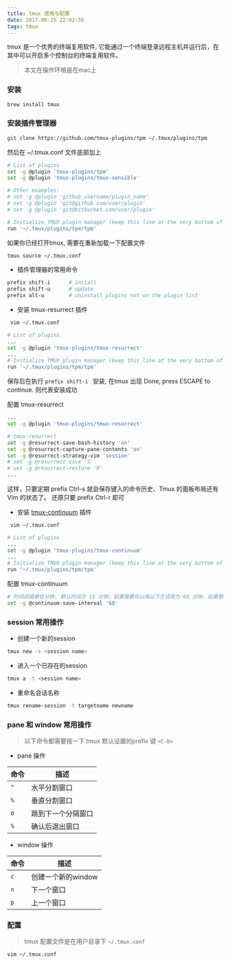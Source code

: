```yaml
---
title: tmux 使用与配置
date: 2017-06-25 22:02:55
tags: tmux
---
```




tmux 是一个优秀的终端复用软件, 它能通过一个终端登录远程主机并运行后，在其中可以开启多个控制台的终端复用软件。

<!-- more -->

> 本文在操作环境是在mac上

### 安装
```bash
brew install tmux
```

### 安装插件管理器

```bash
git clone https://github.com/tmux-plugins/tpm ~/.tmux/plugins/tpm
```
然后在 ~/.tmux.conf 文件底部加上

```bash
# List of plugins
set -g @plugin 'tmux-plugins/tpm'
set -g @plugin 'tmux-plugins/tmux-sensible'

# Other examples:
# set -g @plugin 'github_username/plugin_name'
# set -g @plugin 'git@github.com/user/plugin'
# set -g @plugin 'git@bitbucket.com/user/plugin'

# Initialize TMUX plugin manager (keep this line at the very bottom of tmux.conf)
run '~/.tmux/plugins/tpm/tpm'
```
如果你已经打开tmux, 需要在重新加载一下配置文件

```bash
tmux source ~/.tmux.conf
```

* 插件管理器的常用命令
```bash
prefix shift-i      # install
prefix shift-u      # update
prefix alt-u        # uninstall plugins not on the plugin list
```

* 安装 tmux-resurrect 插件
```bash
 vim ~/.tmux.conf

# List of plugins
...
set -g @plugin 'tmux-plugins/tmux-resurrect'
...
# Initialize TMUX plugin manager (keep this line at the very bottom of tmux.conf)
run '~/.tmux/plugins/tpm/tpm'

```
保存后在执行 `prefix shift-i ` 安装, 在tmux 出现 Done, press ESCAPE to continue. 则代表安装成功

配置 tmux-resurrect

```bash
...
set -g @plugin 'tmux-plugins/tmux-resurrect'

# tmux-resurrect
set -g @resurrect-save-bash-history 'on'
set -g @resurrect-capture-pane-contents 'on'
set -g @resurrect-strategy-vim 'session'
# set -g @resurrect-save 'S'
# set -g @resurrect-restore 'R'
...

```
这样，只要定期 prefix Ctrl-s 就会保存键入的命令历史、Tmux 的面板布局还有 Vim 的状态了。
还原只要 prefix Ctrl-r 即可

* 安装 [tmux-continuum](https://github.com/tmux-plugins/tmux-continuum/blob/master/docs/faq.md) 插件

```bash
 vim ~/.tmux.conf

# List of plugins
...
set -g @plugin 'tmux-plugins/tmux-continuum'
...
# Initialize TMUX plugin manager (keep this line at the very bottom of tmux.conf)
run '~/.tmux/plugins/tpm/tpm'

```
配置 tmux-continuum

```bash
# 时间间隔单位分钟, 默认时间为 15 分钟，如果需要可以用以下方式改为 60 分钟，如果想改停止自动保存 则设置为 0 就可以
set -g @continuum-save-interval '60'
```


### session 常用操作

* 创建一个新的session
```bash
tmux new -s <session name>
```

* 进入一个已存在的session
```bash
tmux a -t <session name>
```

* 重命名会话名称
```bash
tmux rename-session -t targetname newname
```

### pane 和 window 常用操作
> 以下命令都需要按一下 tmux 默认设置的prefix 键 `<C-b>`

* pane 操作

|命令|描述|
|---|---|
|`"`| 水平分割窗口|
|`%`| 垂直分割窗口|
|`o`| 跳到下一个分隔窗口|
|`%`| 确认后退出窗口|

* window 操作

|命令|描述|
|---|---|
|`c`| 创建一个新的window|
|`n`|下一个窗口|
|`p`|上一个窗口|



### 配置
> tmux 配置文件是在用户目录下 `~/.tmux.conf`

```bash
vim ~/.tmux.conf
```
